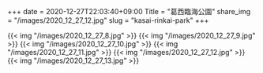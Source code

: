 +++
date  = 2020-12-27T22:03:40+09:00
Title = "葛西臨海公園"
share_img = "/images/2020_12_27_12.jpg"
slug = "kasai-rinkai-park"
+++


{{< img "/images/2020_12_27_8.jpg" >}}
{{< img "/images/2020_12_27_9.jpg" >}}
{{< img "/images/2020_12_27_10.jpg" >}}
{{< img "/images/2020_12_27_11.jpg" >}}
{{< img "/images/2020_12_27_12.jpg" >}}
{{< img "/images/2020_12_27_13.jpg" >}}

